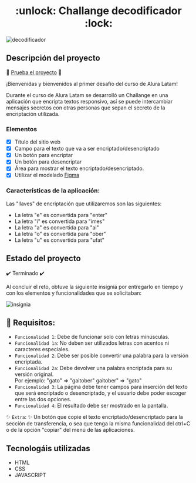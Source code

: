 <!--## Índice

* [ Título e imagen de portada ](#Título-e-imagen-de-portada)

* [Insignias](#insignias)

* [Índice](#índice)

* [Descripción del proyecto](#descripción-del-proyecto)

* [Estado del proyecto](#Estado-del-proyecto)

* [Características de la aplicación y demostración](#Características-de-la-aplicación-y-demostración)

* [Acceso al proyecto](#acceso-proyecto)

* [Tecnologías utilizadas](#tecnologías-utilizadas)

* [Personas Contribuyentes](#personas-contribuyentes)

* [Personas-Desarrolladores del Proyecto](#personas-desarrolladores)

* [Licencia](#licencia)

* [Conclusión](#conclusión)-->

<h1 align="center"> :unlock: Challange decodificador :lock: </h1>

![decodificador](https://github.com/Gisellrom/Challange-Encriptamiento/assets/100894396/59c04e01-f5fb-4f38-8ed2-2f8d689415b5)


## Descripción del proyecto
🚀 [Prueba el proyecto](https://gisellrom.github.io/Challange-Encriptamiento/) 🚀
<p>
  ¡Bienvenidas y bienvenidos al primer desafío del curso de Alura Latam!

Durante el curso de Alura Latam se desarrolló un Challange en una aplicación que encripta textos responsivo, así se puede intercambiar mensajes secretos con otras personas que sepan el secreto de la encriptación utilizada.

### Elementos
- [X] Título del sitio web
- [X] Campo para el texto que va a ser encriptado/desencriptado
- [X] Un botón para encriptar
- [X] Un botón para desencriptar
- [X] Área para mostrar el texto encriptado/desencriptado.
- [X] Utilizar el modelado [Figma](https://www.figma.com/file/trP3p5nEh7XUyB3n2bomjP/Alura-Challenge---Desaf%C3%ADo-1---L%C3%B3gica?type=design&node-id=0-1&mode=design)

### Características de la aplicación:
Las "llaves" de encriptación que utilizaremos son las siguientes:

* La letra "e" es convertida para "enter"
* La letra "i" es convertida para "imes"
* La letra "a" es convertida para "ai"
* La letra "o" es convertida para "ober"
* La letra "u" es convertida para "ufat"

## Estado del proyecto
:heavy_check_mark: Terminado :heavy_check_mark:

Al concluir el reto, obtuve la siguiente insignía por entregarlo en tiempo y con los elementos y funcionalidades que se solicitaban:

![insignia](https://github.com/Gisellrom/Challange-Encriptamiento/assets/100894396/011fbf85-d218-4a12-9752-27c8273616c9)


## :hammer: Requisitos:
- `Funcionalidad 1`: Debe de funcionar solo con letras minúsculas.
- `Funcionalidad 1a`: No deben ser utilizados letras con acentos ni caracteres especiales.
- `Funcionalidad 2`: Debe ser posible convertir una palabra para la versión encriptada.
- `Funcionalidad 2a`: Debe devolver una palabra encriptada para su versión original.
  <div>
    Por ejemplo:
  "gato" => "gaitober"
  gaitober" => "gato"
  </div>
- `Funcionalidad 3`: La página debe tener campos para inserción del texto que será encriptado o desencriptado, y el usuario debe poder escoger entre las dos opciones.
- `Funcionalidad 4`: El resultado debe ser mostrado en la pantalla.

:sparkles: `Extra`: :sparkles: Un botón que copie el texto encriptado/desencriptado para la sección de transferencia, o sea que tenga la misma funcionalidad del ctrl+C o de la opción "copiar" del menú de las aplicaciones.
</p>

## Tecnologáis utilizadas

* HTML
* CSS
* JAVASCRIPT

## 
